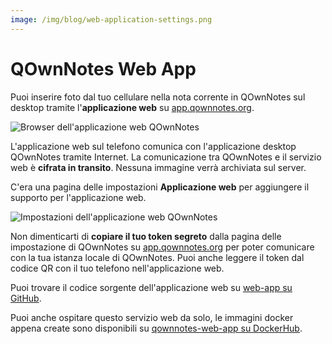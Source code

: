 ```yaml
---
image: /img/blog/web-application-settings.png
---
```


# QOwnNotes Web App

Puoi inserire foto dal tuo cellulare nella nota corrente in QOwnNotes sul desktop tramite l'**applicazione web** su [app.qownnotes.org](https://app.qownnotes.org/).

![Browser dell'applicazione web QOwnNotes](/img/blog/web-application-browser.png "Invia foto dal tuo cellulare a QOwnNotes sul desktop")

L'applicazione web sul telefono comunica con l'applicazione desktop QOwnNotes tramite Internet. La comunicazione tra QOwnNotes e il servizio web è **cifrata in transito**. Nessuna immagine verrà archiviata sul server.

C'era una pagina delle impostazioni **Applicazione web** per aggiungere il supporto per l'applicazione web.

![Impostazioni dell'applicazione web QOwnNotes](/img/blog/web-application-settings.png "Imposta la comunicazione con l'applicazione web")

Non dimenticarti di **copiare il tuo token segreto** dalla pagina delle impostazione di QOwnNotes su [app.qownnotes.org](https://app.qownnotes.org/) per poter comunicare con la tua istanza locale di QOwnNotes. Puoi anche leggere il token dal codice QR con il tuo telefono nell'applicazione web.

Puoi trovare il codice sorgente dell'applicazione web su [web-app su GitHub](https://github.com/qownnotes/web-app).

Puoi anche ospitare questo servizio web da solo, le immagini docker appena create sono disponibili su [qownnotes-web-app su DockerHub](https://hub.docker.com/repository/docker/pbeke/qownnotes-web-app).
